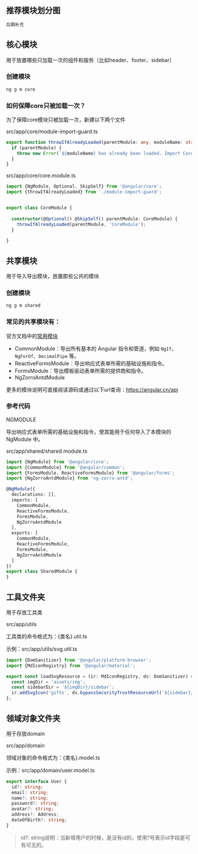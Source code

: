 ## 推荐模块划分图

```bash
后期补充
```



## 核心模块

用于放置哪些只加载一次的组件和服务（比如header、footer、sidebar）

### 创建模块

```bash
ng g m core
```

### 如何保障core只被加载一次？

为了保障core模块只被加载一次，新建以下两个文件

src/app/core/module-import-guard.ts

```typescript
export function throwIfAlreadyLoaded(parentModule: any, moduleName: string) {
  if (parentModule) {
    throw new Error(`${moduleName} has already been loaded. Import Core modules in the AppModule only.`);
  }
}
```

src/app/core/core.module.ts

```typescript
import {NgModule, Optional, SkipSelf} from '@angular/core';
import {throwIfAlreadyLoaded} from './module-import-guard';


export class CoreModule {
    
  constructor(@Optional() @SkipSelf() parentModule: CoreModule) {
    throwIfAlreadyLoaded(parentModule, 'CoreModule');
  }
    
}
```



## 共享模块

用于导入导出模块，放置那些公共的模块

### 创建模块

```bash
ng g m shared
```

### 常见的共享模块有：

官方文档中的[常用模块](https://angular.cn/guide/frequent-ngmodules)

- CommonModule：导出所有基本的 Angular 指令和管道，例如 `NgIf`、`NgForOf`、`DecimalPipe` 等。
- ReactiveFormsModule：导出响应式表单所需的基础设施和指令。
- FormsModule：导出模板驱动表单所需的提供商和指令。
- NgZorroAntdModule

更多的模块说明可直接阅读源码或通过以下url查询：https://angular.cn/api

### 参考代码

NGMODULE

导出响应式表单所需的基础设施和指令，使其能用于任何导入了本模块的 NgModule 中。

src/app/shared/shared.module.ts

```typescript
import {NgModule} from '@angular/core';
import {CommonModule} from '@angular/common';
import {FormsModule, ReactiveFormsModule} from '@angular/forms';
import {NgZorroAntdModule} from 'ng-zorro-antd';

@NgModule({
  declarations: [],
  imports: [
    CommonModule,
    ReactiveFormsModule,
    FormsModule,
    NgZorroAntdModule
  ],
  exports: [
    CommonModule,
    ReactiveFormsModule,
    FormsModule,
    NgZorroAntdModule
  ]
})
export class SharedModule {
}
```



## 工具文件夹

用于存放工具类

src/app/utils

工具类的命令格式为：{类名}.util.ts

示例：src/app/utils/svg.util.ts

```typescript
import {DomSanitizer} from '@angular/platform-browser';
import {MdIconRegistry} from '@angular/material';

export const loadSvgResource = (ir: MdIconRegistry, ds: DomSanitizer) => {
  const imgDir = 'assets/img';
  const sidebarDir = '${imgDir}/sidebar';
  ir.addSvgIcon('gifts', ds.bypassSecurityTrustResourceUrl('${sidebar}/gifts.svg'));
};
```





## 领域对象文件夹

用于存放domain

src/app/domain

领域对象的命令格式为：{类名}.model.ts

示例：src/app/domain/user.model.ts

```typescript
export interface User {
  id?: string;
  email: string;
  name?: string;
  password?: string;
  avatar?: string;
  address?: Address;
  dateOfBirth?: string;
}
```

> id?: string说明：当新增用户的时候，是没有id的，使用?号表示id字段是可有可无的。